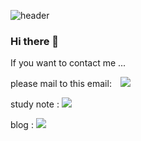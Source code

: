 ![header](https://capsule-render.vercel.app/api?type=wave&color=gradient&section=footer&text=Welcome%20to%20Sini%20World!&fontSize=70&fontAlign=50&fontColor=000000)
### Hi there 👋

<!--
**bobsini601/bobsini601** is a ✨ _special_ ✨ repository because its `README.md` (this file) appears on your GitHub profile.

Here are some ideas to get you started:

- 🔭 I’m currently working on ...
- 🌱 I’m currently learning ...
- 👯 I’m looking to collaborate on ...
- 🤔 I’m looking for help with ...
- 💬 Ask me about ...
- 📫 How to reach me: ...
- 😄 Pronouns: ...
- ⚡ Fun fact: ...
-->

<p>If you want to contact me ...</p>
<p>please mail to this email: <a href="mailto:psh7130@gmail.com">
<img src="https://img.shields.io/badge/Gmail-d14836?style=flat-square&logo=Gmail&logoColor=white&link=mailto:psh7130@gmail.com" style="height : auto; margin-left : 10px; margin-right : 10px;"/></a></p>
<p>study note : <a href="https://www.notion.so/Study_Home-4253de38e8ea43c1a4000bae01a9e187"><img src="https://img.shields.io/badge/BLOG-FFCA28?style=flat-square&logo=volg&logoColor=white"/></a></p>
</a> 
<p>blog : <a href="https://velog.io/@bobsini601"><img src="https://img.shields.io/badge/BLOG-FFCA28?style=flat-square&logo=blog&logoColor=black"/></a></p>
</a> 

